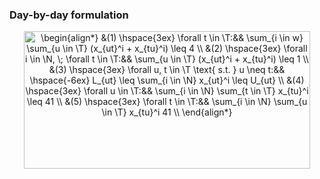 <h3>Day-by-day formulation</h3>

<p align="center"><img alt="\begin{align*}&#10; &amp;(1) \hspace{3ex} \forall t \in \T:&amp;&amp; \sum_{i \in w} \sum_{u \in \T} (x_{ut}^i + x_{tu}^i) \leq 4 \\&#10; &amp;(2) \hspace{3ex} \forall i \in \N, \; \forall t \in \T:&amp;&amp; \sum_{u \in \T} (x_{ut}^i + x_{tu}^i) \leq 1 \\&#10; &amp;(3) \hspace{3ex} \forall u, t \in \T \text{ s.t. } u \neq t:&amp;&amp; \hspace{-6ex} L_{ut} \leq \sum_{i \in \N} x_{ut}^i \leq U_{ut} \\&#10; &amp;(4) \hspace{3ex} \forall u \in \T:&amp;&amp; \sum_{i \in \N} \sum_{t \in \T} x_{tu}^i \leq 41 \\&#10; &amp;(5) \hspace{3ex} \forall t \in \T:&amp;&amp; \sum_{i \in \N} \sum_{u \in \T} x_{tu}^i  41 \\&#10;\end{align*}" src="https://cdn.jsdelivr.net/gh/googleinterns/step108-2020@None/svgs/4059c3a6c8f20f53ca4fbde28701b0e4.svg" align="middle" width="458.2214802pt" height="220.01684595pt"/></p>